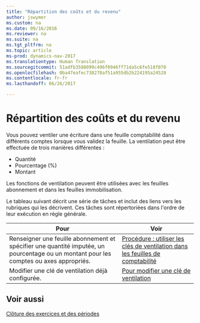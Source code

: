 ```yaml
---
title: "Répartition des coûts et du revenu"
author: jswymer
ms.custom: na
ms.date: 09/16/2016
ms.reviewer: na
ms.suite: na
ms.tgt_pltfrm: na
ms.topic: article
ms-prod: dynamics-nav-2017
ms.translationtype: Human Translation
ms.sourcegitcommit: 51adfb3588099c496f0946ff71da5c6fe518f070
ms.openlocfilehash: 0ba47eafec738278af51a955db2b224195a24528
ms.contentlocale: fr-fr
ms.lasthandoff: 06/26/2017

---
```

# <a name="allocate-costs-and-income"></a>Répartition des coûts et du revenu
Vous pouvez ventiler une écriture dans une feuille comptabilité dans différents comptes lorsque vous validez la feuille. La ventilation peut être effectuée de trois manières différentes :

- Quantité
- Pourcentage (%)
- Montant

Les fonctions de ventilation peuvent être utilisées avec les feuilles abonnement et dans les feuilles immobilisation.
<!--You can also distribute the cost or revenue of a line to an intercompany partner when you post a sales or purchase document. When you post the document, a line will be posted in your general journal, and a corresponding line will be created in the intercompany outbox.-->

Le tableau suivant décrit une série de tâches et inclut des liens vers les rubriques qui les décrivent. Ces tâches sont répertoriées dans l'ordre de leur exécution en règle générale.

|Pour |Voir |
|---|----|
|Renseigner une feuille abonnement et spécifier une quantité imputée, un pourcentage ou un montant pour les comptes ou axes appropriés.|[Procédure : utiliser les clés de ventilation dans les feuilles de comptabilité](ui-how-use-allocation-keys-general-journals.md)|
|Modifier une clé de ventilation déjà configurée.|[Pour modifier une clé de ventilation](ui-how-use-allocation-keys-general-journals.md)|

## <a name="see-also"></a>Voir aussi
[Clôture des exercices et des périodes](year-close-years-periods.md)

